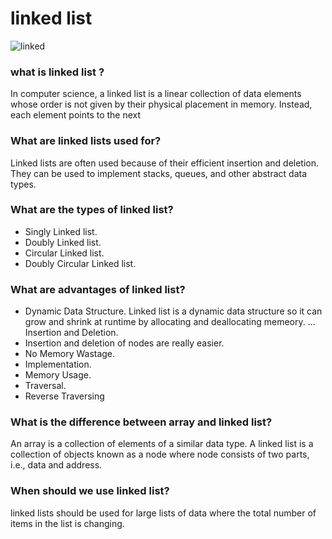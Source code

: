 # linked list
![linked](https://www.alphacodingskills.com/imgfiles/linked-list.PNG)
### what is linked list ?
In computer science, a linked list is a linear collection of data elements whose order is not given by their physical placement in memory. Instead, each element points to the next

### What are linked lists used for?
Linked lists are often used because of their efficient insertion and deletion. They can be used to implement stacks, queues, and other abstract data types.

### What are the types of linked list?
  - Singly Linked list.
  - Doubly Linked list.
  - Circular Linked list.
  - Doubly Circular Linked list.

### What are advantages of linked list?
  - Dynamic Data Structure. Linked list is a dynamic data structure so it can grow and shrink at runtime by allocating and deallocating memeory. ...
  Insertion and Deletion.
  - Insertion and deletion of nodes are really easier. 
  - No Memory Wastage. 
  - Implementation. 
  - Memory Usage.
  - Traversal. 
  - Reverse Traversing
  
### What is the difference between array and linked list?
An array is a collection of elements of a similar data type. A linked list is a collection of objects known as a node where node consists of two parts, i.e., data and address.

### When should we use linked list?
linked lists should be used for large lists of data where the total number of items in the list is changing.
